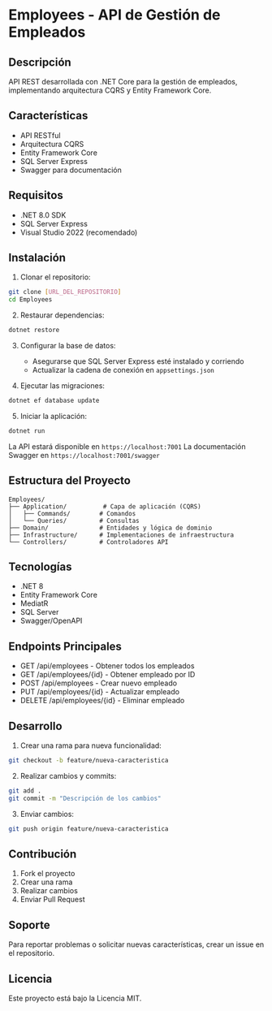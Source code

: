 # Employees - API de Gestión de Empleados

## Descripción
API REST desarrollada con .NET Core para la gestión de empleados, implementando arquitectura CQRS y Entity Framework Core.

## Características
- API RESTful
- Arquitectura CQRS
- Entity Framework Core
- SQL Server Express
- Swagger para documentación

## Requisitos
- .NET 8.0 SDK
- SQL Server Express
- Visual Studio 2022 (recomendado)

## Instalación

1. Clonar el repositorio:
```bash
git clone [URL_DEL_REPOSITORIO]
cd Employees
```

2. Restaurar dependencias:
```bash
dotnet restore
```

3. Configurar la base de datos:
   - Asegurarse que SQL Server Express esté instalado y corriendo
   - Actualizar la cadena de conexión en `appsettings.json`

4. Ejecutar las migraciones:
```bash
dotnet ef database update
```

5. Iniciar la aplicación:
```bash
dotnet run
```

La API estará disponible en `https://localhost:7001`
La documentación Swagger en `https://localhost:7001/swagger`

## Estructura del Proyecto
```
Employees/
├── Application/          # Capa de aplicación (CQRS)
│   ├── Commands/        # Comandos
│   └── Queries/         # Consultas
├── Domain/              # Entidades y lógica de dominio
├── Infrastructure/      # Implementaciones de infraestructura
└── Controllers/         # Controladores API
```

## Tecnologías
- .NET 8
- Entity Framework Core
- MediatR
- SQL Server
- Swagger/OpenAPI

## Endpoints Principales
- GET /api/employees - Obtener todos los empleados
- GET /api/employees/{id} - Obtener empleado por ID
- POST /api/employees - Crear nuevo empleado
- PUT /api/employees/{id} - Actualizar empleado
- DELETE /api/employees/{id} - Eliminar empleado

## Desarrollo
1. Crear una rama para nueva funcionalidad:
```bash
git checkout -b feature/nueva-caracteristica
```

2. Realizar cambios y commits:
```bash
git add .
git commit -m "Descripción de los cambios"
```

3. Enviar cambios:
```bash
git push origin feature/nueva-caracteristica
```

## Contribución
1. Fork el proyecto
2. Crear una rama
3. Realizar cambios
4. Enviar Pull Request

## Soporte
Para reportar problemas o solicitar nuevas características, crear un issue en el repositorio.

## Licencia
Este proyecto está bajo la Licencia MIT.